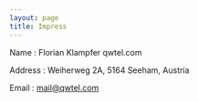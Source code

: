 ```yaml
---
layout: page
title: Impress
---
```


Name
: Florian Klampfer qwtel.com

Address
: Weiherweg 2A, 5164 Seeham, Austria

Email
: [mail@qwtel.com](mailto:mail@qwtel.com)
